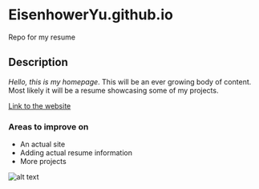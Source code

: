 # EisenhowerYu.github.io
Repo for my resume


## Description
*Hello, this is my homepage*. This will be an ever growing body of content. Most likely it will be a resume showcasing some of my projects.

  
[Link to the website](https://eisenhoweryu.github.io/)


### Areas to improve on
- An actual site
- Adding actual resume information
- More projects

![alt text](https://culverduck.com/wp-content/uploads/2020/11/duck-animate-1-500x500.png)
